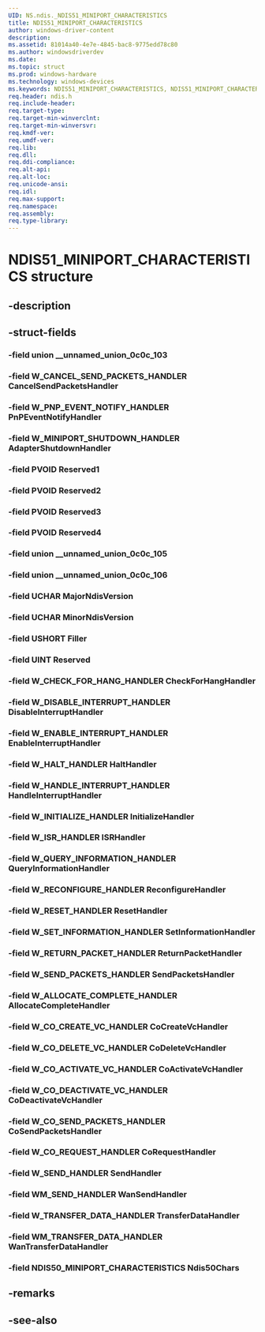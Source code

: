 ```yaml
---
UID: NS.ndis._NDIS51_MINIPORT_CHARACTERISTICS
title: NDIS51_MINIPORT_CHARACTERISTICS
author: windows-driver-content
description: 
ms.assetid: 81014a40-4e7e-4845-bac8-9775edd78c80
ms.author: windowsdriverdev
ms.date: 
ms.topic: struct
ms.prod: windows-hardware
ms.technology: windows-devices
ms.keywords: NDIS51_MINIPORT_CHARACTERISTICS, NDIS51_MINIPORT_CHARACTERISTICS
req.header: ndis.h
req.include-header:
req.target-type:
req.target-min-winverclnt:
req.target-min-winversvr:
req.kmdf-ver:
req.umdf-ver:
req.lib:
req.dll:
req.ddi-compliance:
req.alt-api:
req.alt-loc:
req.unicode-ansi:
req.idl:
req.max-support:
req.namespace:
req.assembly:
req.type-library:
---
```


# NDIS51_MINIPORT_CHARACTERISTICS structure

## -description



## -struct-fields

### -field union __unnamed_union_0c0c_103			
 	
### -field W_CANCEL_SEND_PACKETS_HANDLER CancelSendPacketsHandler			
 	
### -field W_PNP_EVENT_NOTIFY_HANDLER PnPEventNotifyHandler			
 	
### -field W_MINIPORT_SHUTDOWN_HANDLER AdapterShutdownHandler			
 	
### -field PVOID Reserved1			
 	
### -field PVOID Reserved2			
 	
### -field PVOID Reserved3			
 	
### -field PVOID Reserved4			
 	
### -field union __unnamed_union_0c0c_105			
 	
### -field union __unnamed_union_0c0c_106			
 	
### -field UCHAR MajorNdisVersion			
 	
### -field UCHAR MinorNdisVersion			
 	
### -field USHORT Filler			
 	
### -field UINT Reserved			
 	
### -field W_CHECK_FOR_HANG_HANDLER CheckForHangHandler			
 	
### -field W_DISABLE_INTERRUPT_HANDLER DisableInterruptHandler			
 	
### -field W_ENABLE_INTERRUPT_HANDLER EnableInterruptHandler			
 	
### -field W_HALT_HANDLER HaltHandler			
 	
### -field W_HANDLE_INTERRUPT_HANDLER HandleInterruptHandler			
 	
### -field W_INITIALIZE_HANDLER InitializeHandler			
 	
### -field W_ISR_HANDLER ISRHandler			
 	
### -field W_QUERY_INFORMATION_HANDLER QueryInformationHandler			
 	
### -field W_RECONFIGURE_HANDLER ReconfigureHandler			
 	
### -field W_RESET_HANDLER ResetHandler			
 	
### -field W_SET_INFORMATION_HANDLER SetInformationHandler			
 	
### -field W_RETURN_PACKET_HANDLER ReturnPacketHandler			
 	
### -field W_SEND_PACKETS_HANDLER SendPacketsHandler			
 	
### -field W_ALLOCATE_COMPLETE_HANDLER AllocateCompleteHandler			
 	
### -field W_CO_CREATE_VC_HANDLER CoCreateVcHandler			
 	
### -field W_CO_DELETE_VC_HANDLER CoDeleteVcHandler			
 	
### -field W_CO_ACTIVATE_VC_HANDLER CoActivateVcHandler			
 	
### -field W_CO_DEACTIVATE_VC_HANDLER CoDeactivateVcHandler			
 	
### -field W_CO_SEND_PACKETS_HANDLER CoSendPacketsHandler			
 	
### -field W_CO_REQUEST_HANDLER CoRequestHandler			
 	
### -field W_SEND_HANDLER SendHandler			
 	
### -field WM_SEND_HANDLER WanSendHandler			
 	
### -field W_TRANSFER_DATA_HANDLER TransferDataHandler			
 	
### -field WM_TRANSFER_DATA_HANDLER WanTransferDataHandler			
 	
### -field NDIS50_MINIPORT_CHARACTERISTICS Ndis50Chars			
 	
## -remarks

## -see-also